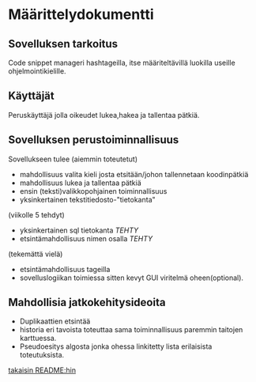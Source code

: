 # Määrittelydokumentti

## Sovelluksen tarkoitus

Code snippet manageri hashtageilla, itse määriteltävillä luokilla useille 
ohjelmointikielille.

## Käyttäjät

Peruskäyttäjä jolla oikeudet lukea,hakea ja tallentaa pätkiä.

## Sovelluksen perustoiminnallisuus

Sovellukseen tulee 
(aiemmin toteutetut)
* mahdollisuus valita kieli josta etsitään/johon tallennetaan koodinpätkiä
* mahdollisuus lukea ja tallentaa pätkiä
* ensin (teksti)valikkopohjainen toiminnallisuus
* yksinkertainen tekstitiedosto-"tietokanta"

(viikolle 5 tehdyt)
* yksinkertainen sql tietokanta *TEHTY*
* etsintämahdollisuus nimen osalla *TEHTY*

(tekemättä vielä)
* etsintämahdollisuus tageilla
* sovelluslogiikan toimiessa sitten kevyt GUI viritelmä oheen(optional).

## Mahdollisia jatkokehitysideoita

* Duplikaattien etsintää
* historia eri tavoista toteuttaa sama toiminnallisuus paremmin taitojen 
karttuessa.
* Pseudoesitys algosta jonka ohessa linkitetty lista erilaisista toteutuksista.

[takaisin README:hin](https://github.com/sanikk/ot-harjoitust/blob/master/README.md)
